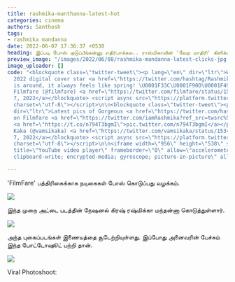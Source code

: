 ```yaml
---
title: rashmika-manthanna-latest-hot
categories: cinema
authors: Santhosh
tags:
- rashmika mandanna
date: 2022-06-07 17:36:37 +0530
heading: இப்படி போஸ் குடுப்பீங்கன்னு எதிர்பாக்கல.. ராஸ்மிகாவின் 'வேற மாதிரி' கிளிக்ஸ்..!
preview_image: "/images/2022/06/08/rashmika-mandanna-latest-clicks-jpg.jpeg"
image_uploader: []
code: "<blockquote class=\"twitter-tweet\"><p lang=\"en\" dir=\"ltr\">When our June
  2022 digital cover star <a href=\"https://twitter.com/hashtag/RashmikaMandanna?src=hash&amp;ref_src=twsrc%5Etfw\">#RashmikaMandanna</a>
  is around, it always feels like spring! \U0001F33C\U0001F90D\U0001F493 <a href=\"https://t.co/JGU5xFljYz\">pic.twitter.com/JGU5xFljYz</a></p>&mdash;
  Filmfare (@filmfare) <a href=\"https://twitter.com/filmfare/status/1534123216733495296?ref_src=twsrc%5Etfw\">June
  7, 2022</a></blockquote> <script async src=\"https://platform.twitter.com/widgets.js\"
  charset=\"utf-8\"></script>\n\n<blockquote class=\"twitter-tweet\"><p lang=\"en\"
  dir=\"ltr\">Latest pics of Gorgeous <a href=\"https://twitter.com/hashtag/RashmikaMandanna?src=hash&amp;ref_src=twsrc%5Etfw\">#RashmikaMandanna</a>
  on Filmfare <a href=\"https://twitter.com/iamRashmika?ref_src=twsrc%5Etfw\">@iamRashmika</a>
  <a href=\"https://t.co/n794T3bgmI\">pic.twitter.com/n794T3bgmI</a></p>&mdash; Vamsi
  Kaka (@vamsikaka) <a href=\"https://twitter.com/vamsikaka/status/1534070941986066433?ref_src=twsrc%5Etfw\">June
  7, 2022</a></blockquote> <script async src=\"https://platform.twitter.com/widgets.js\"
  charset=\"utf-8\"></script>\n\n<iframe width=\"956\" height=\"538\" src=\"https://www.youtube.com/embed/d8s1ihMzLw8\"
  title=\"YouTube video player\" frameborder=\"0\" allow=\"accelerometer; autoplay;
  clipboard-write; encrypted-media; gyroscope; picture-in-picture\" allowfullscreen></iframe>"

---
```

'FilmFare' பத்திரிகைக்காக நடிகைகள் போஸ் கொடுப்பது வழக்கம்.

![](/images/2022/06/08/rashmika-mandanna-3-jpg.jpeg)

இந்த முறை அட்டை படத்தின் நேஷனல் கிரஷ் ரஷ்மிக்கா மந்தன்னா கொடுத்துள்ளார்.

![](/images/2022/06/08/rashmika-mandanna-2-jpg.jpeg)

அந்த புகைப்படங்கள் இணையத்தை சூடேற்றியுள்ளது. இப்போது அனைவரின் பேச்சும் இந்த போட்டோஷூட் பற்றி தான்.

![](/images/2022/06/08/rashmika-mandanna-1-jpg.jpeg)

Viral Photoshoot:
